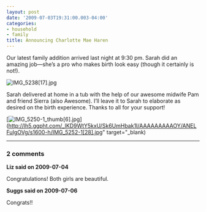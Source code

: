 ```yaml
---
layout: post
date: '2009-07-03T19:31:00.003-04:00'
categories:
- household
- family
title: Announcing Charlotte Mae Haren
---
```



Our latest family addition arrived last night at 9:30 pm. Sarah did an amazing job—she’s a pro who makes birth look easy (though it certainly is not!).  

![IMG_5238[17].jpg](/assets/2009/IMG_5238[17].jpg)  

Sarah delivered at home in a tub with the help of our awesome midwife Pam and friend Sierra (also Awesome). I’ll leave it to Sarah to elaborate as desired on the birth experience. Thanks to all for your support!  

[![IMG_5250-1_thumb[6].jpg](/assets/2009/IMG_5250-1_thumb[6].jpg)](http://lh5.ggpht.com/_IKD9WtY5kxU/Sk6UmHbak1I/AAAAAAAAAOY/ANELFuIgOVg/s1600-h/IMG_5252-1[28].jpg" target="_blank)

---

### 2 comments

**Liz said on 2009-07-04**

Congratulations! Both girls are beautiful.

**Suggs said on 2009-07-06**

Congrats!!

